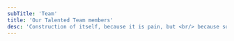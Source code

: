 ```yaml
---
subTitle: 'Team'
title: 'Our Talented Team members'
desc: 'Construction of itself, because it is pain, but <br/> because some proper style design occur in toil and pain pleasure we have expert team'
---
```

